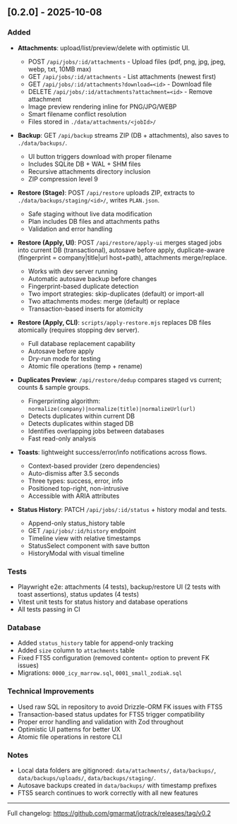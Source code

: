 ## [0.2.0] - 2025-10-08

### Added
- **Attachments**: upload/list/preview/delete with optimistic UI.
  - POST `/api/jobs/:id/attachments` - Upload files (pdf, png, jpg, jpeg, webp, txt, 10MB max)
  - GET `/api/jobs/:id/attachments` - List attachments (newest first)
  - GET `/api/jobs/:id/attachments?download=<id>` - Download file
  - DELETE `/api/jobs/:id/attachments?attachment=<id>` - Remove attachment
  - Image preview rendering inline for PNG/JPG/WEBP
  - Smart filename conflict resolution
  - Files stored in `./data/attachments/<jobId>/`

- **Backup**: GET `/api/backup` streams ZIP (DB + attachments), also saves to `./data/backups/`.
  - UI button triggers download with proper filename
  - Includes SQLite DB + WAL + SHM files
  - Recursive attachments directory inclusion
  - ZIP compression level 9

- **Restore (Stage)**: POST `/api/restore` uploads ZIP, extracts to `./data/backups/staging/<id>/`, writes `PLAN.json`.
  - Safe staging without live data modification
  - Plan includes DB files and attachments paths
  - Validation and error handling

- **Restore (Apply, UI)**: POST `/api/restore/apply-ui` merges staged jobs into current DB (transactional), autosave before apply, duplicate-aware (fingerprint = company|title|url host+path), attachments merge/replace.
  - Works with dev server running
  - Automatic autosave backup before changes
  - Fingerprint-based duplicate detection
  - Two import strategies: skip-duplicates (default) or import-all
  - Two attachments modes: merge (default) or replace
  - Transaction-based inserts for atomicity

- **Restore (Apply, CLI)**: `scripts/apply-restore.mjs` replaces DB files atomically (requires stopping dev server).
  - Full database replacement capability
  - Autosave before apply
  - Dry-run mode for testing
  - Atomic file operations (temp + rename)

- **Duplicates Preview**: `/api/restore/dedup` compares staged vs current; counts & sample groups.
  - Fingerprinting algorithm: `normalize(company)|normalize(title)|normalizeUrl(url)`
  - Detects duplicates within current DB
  - Detects duplicates within staged DB
  - Identifies overlapping jobs between databases
  - Fast read-only analysis

- **Toasts**: lightweight success/error/info notifications across flows.
  - Context-based provider (zero dependencies)
  - Auto-dismiss after 3.5 seconds
  - Three types: success, error, info
  - Positioned top-right, non-intrusive
  - Accessible with ARIA attributes

- **Status History**: PATCH `/api/jobs/:id/status` + history modal and tests.
  - Append-only status_history table
  - GET `/api/jobs/:id/history` endpoint
  - Timeline view with relative timestamps
  - StatusSelect component with save button
  - HistoryModal with visual timeline

### Tests
- Playwright e2e: attachments (4 tests), backup/restore UI (2 tests with toast assertions), status updates (4 tests)
- Vitest unit tests for status history and database operations
- All tests passing in CI

### Database
- Added `status_history` table for append-only tracking
- Added `size` column to `attachments` table
- Fixed FTS5 configuration (removed content= option to prevent FK issues)
- Migrations: `0000_icy_marrow.sql`, `0001_small_zodiak.sql`

### Technical Improvements
- Used raw SQL in repository to avoid Drizzle-ORM FK issues with FTS5
- Transaction-based status updates for FTS5 trigger compatibility
- Proper error handling and validation with Zod throughout
- Optimistic UI patterns for better UX
- Atomic file operations in restore CLI

### Notes
- Local data folders are gitignored: `data/attachments/`, `data/backups/`, `data/backups/uploads/`, `data/backups/staging/`.
- Autosave backups created in `data/backups/` with timestamp prefixes
- FTS5 search continues to work correctly with all new features


---
Full changelog: https://github.com/gmarmat/jotrack/releases/tag/v0.2
